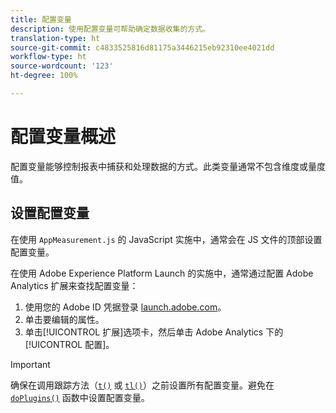 ```yaml
---
title: 配置变量
description: 使用配置变量可帮助确定数据收集的方式。
translation-type: ht
source-git-commit: c4833525816d81175a3446215eb92310ee4021dd
workflow-type: ht
source-wordcount: '123'
ht-degree: 100%

---
```



# 配置变量概述

配置变量能够控制报表中捕获和处理数据的方式。此类变量通常不包含维度或量度值。

## 设置配置变量

在使用 `AppMeasurement.js` 的 JavaScript 实施中，通常会在 JS 文件的顶部设置配置变量。

在使用 Adobe Experience Platform Launch 的实施中，通常通过配置 Adobe Analytics 扩展来查找配置变量：

1. 使用您的 Adobe ID 凭据登录 [launch.adobe.com](https://launch.adobe.com)。
2. 单击要编辑的属性。
3. 单击[!UICONTROL 扩展]选项卡，然后单击 Adobe Analytics 下的[!UICONTROL 配置]。

>[!IMPORTANT]
>
>确保在调用跟踪方法（[`t()`](../functions/t-method.md) 或 [`tl()`](../functions/tl-method.md)）之前设置所有配置变量。避免在 [`doPlugins()`](../functions/doplugins.md) 函数中设置配置变量。
